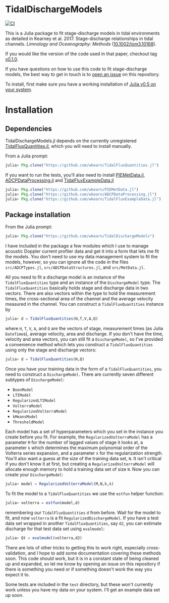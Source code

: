 # TidalDischargeModels

[![CI](https://github.com/wkearn/TidalDischargeModels.jl/actions/workflows/ci.yaml/badge.svg)](https://github.com/wkearn/TidalDischargeModels.jl/actions/workflows/ci.yaml)

This is a Julia package to fit stage-discharge models in tidal environments as detailed in Kearney et al. 2017. Stage-discharge relationships in tidal channels. *Limnology and Oceanography: Methods* ([10.1002/lom3.10168](http://dx.doi.org/10.1002/lom3.10168)).

If you would like the version of the code used in that paper, checkout tag [v0.1.0](https://github.com/wkearn/TidalDischargeModels.jl/tree/v0.1.0).

If you have questions on how to use this code to fit stage-discharge models, the best way to get in touch is to [open an issue](https://github.com/wkearn/TidalDischargeModels.jl/issues/new) on this repository.

To install, first make sure you have a working installation of [Julia v0.5 on your system](http://julialang.org/downloads/).

# Installation

## Dependencies

TidalDischargeModels.jl depends on the currently unregistered [TidalFluxQuantities.jl](https://github.com/wkearn/TidalFluxQuantities.jl), which you will need to install manually.

From a Julia prompt:

```julia
julia> Pkg.clone("https://github.com/wkearn/TidalFluxQuantities.jl")
```

If you want to run the tests, you'll also need to install [PIEMetData.jl](https://github.com/wkearn/PIEMetData.jl), [ADCPDataProcessing.jl](https://github.com/wkearn/ADCPDataProcessing.jl) and [TidalFluxExampleData.jl](https://github.com/wkearn/TidalFluxExampleData.jl)

```julia
julia> Pkg.clone("https://github.com/wkearn/PIEMetData.jl")
julia> Pkg.clone("https://github.com/wkearn/ADCPDataProcessing.jl")
julia> Pkg.clone("https://github.com/wkearn/TidalFluxExampleData.jl")
```

## Package installation

From the Julia prompt:

```julia
julia> Pkg.clone("https://github.com/wkearn/TidalDischargeModels")
```

I have included in the package a few modules which I use to manage acoustic Doppler current profiler data and get it into a form that lets me fit the models. You don't need to use my data management system to fit the models, however, so you can ignore all the code in the files `src/ADCPTypes.jl`, `src/ADCPDataStructures.jl`, and `src/MetData.jl`.

All you need to fit a discharge model is an instance of the `TidalFluxQuantities` type and an instance of the `DischargeModel` type. The `TidalFluxQuantities` basically holds stage and discharge data in two vectors. There are also vectors within the type to hold the measurement times, the cross-sectional area of the channel and the average velocity measured in the channel. You can construct a `TidalFluxQuantities` instance by

```julia
julia> d = TidalFluxQuantities(H,T,V,A,Q)
```

where `H`, `T`, `V`, `A`, and `Q` are the vectors of stage, measurement times (as Julia `DateTime`s), average velocity, area and discharge. If you don't have the time, velocity and area vectors, you can still fit a `DischargeModel`, so I've provided a convenience method which lets you construct a `TidalFluxQuantities` using only the stage and discharge vectors:

```julia
julia> d = TidalFluxQuantities(H,Q)
```

Once you have your training data in the form of a `TidalFluxQuantities`, you need to construct a `DischargeModel`. There are currently seven different subtypes of `DischargeModel`:

- `BoonModel`
- `LTIModel`
- `RegularizedLTIModel`
- `VolterraModel`
- `RegularizedVolterraModel`
- `kMeansModel`
- `ThresholdModel`

Each model has a set of hyperparameters which you set in the instance you create before you fit. For example, the `RegularizedVolterraModel` has a parameter `M` for the number of lagged values of stage it looks at, a parameter `k` which determines the maximum polynomial order of the Volterra series expansion, and a parameter `λ` for the regularization strength. You'll also want a guess at the size of the training data set, `N`. It isn't critical if you don't know it at first, but creating a `RegularizedVolterraModel` will allocate enough memory to hold a training data set of size `N`. Now you can create your `DischargeModel`:

```julia
julia> model = RegularizedVolterraModel(M,N,k,λ)
```

To fit the model to a `TidalFluxQuantities` we use the `estfun` helper function:

```julia
julia> volterra = estfun(model,d)
```

remembering our `TidalFluxQuantities` `d` from before. Wait for the model to fit, and now `volterra` is a fit `RegularizedDischargeModel`. If you have a test data set wrapped in another `TidalFluxQuantities`, say `d2`, you can estimate discharge for that test data set using `evalmodel`:

```julia
julia> Qt = evalmodel(volterra,d2)
```

There are lots of other tricks to getting this to work right, especially cross-validation, and I hope to add some documentation covering these methods soon. This code should work, but it is in a constant state of being cleaned up and expanded, so let me know by opening an issue on this repository if there is something you need or if something doesn't work the way you expect it to.

Some tests are included in the `test` directory, but these won't currently work unless you have my data on your system. I'll get an example data set up soon.
